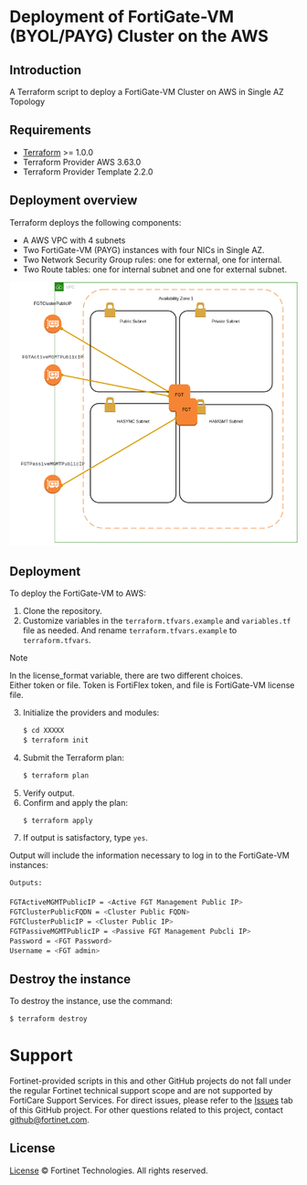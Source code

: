 # Deployment of FortiGate-VM (BYOL/PAYG) Cluster on the AWS
## Introduction
A Terraform script to deploy a FortiGate-VM Cluster on AWS in Single AZ Topology

## Requirements
* [Terraform](https://learn.hashicorp.com/terraform/getting-started/install.html) >= 1.0.0
* Terraform Provider AWS 3.63.0
* Terraform Provider Template 2.2.0


## Deployment overview
Terraform deploys the following components:
   - A AWS VPC with 4 subnets
   - Two FortiGate-VM (PAYG) instances with four NICs in Single AZ.
   - Two Network Security Group rules: one for external, one for internal.
   - Two Route tables: one for internal subnet and one for external subnet.

![AWS HA Single AZ](./aws-ha-single-az.png?raw=true "AWS HA Single AZ Architecture")


## Deployment
To deploy the FortiGate-VM to AWS:
1. Clone the repository.
2. Customize variables in the `terraform.tfvars.example` and `variables.tf` file as needed.  And rename `terraform.tfvars.example` to `terraform.tfvars`.
> [!NOTE]    
> In the license_format variable, there are two different choices.   
> Either token or file.  Token is FortiFlex token, and file is FortiGate-VM license file.
3. Initialize the providers and modules:
   ```sh
   $ cd XXXXX
   $ terraform init
    ```
4. Submit the Terraform plan:
   ```sh
   $ terraform plan
   ```
5. Verify output.
6. Confirm and apply the plan:
   ```sh
   $ terraform apply
   ```
7. If output is satisfactory, type `yes`.

Output will include the information necessary to log in to the FortiGate-VM instances:
```sh
Outputs:

FGTActiveMGMTPublicIP = <Active FGT Management Public IP>
FGTClusterPublicFQDN = <Cluster Public FQDN>
FGTClusterPublicIP = <Cluster Public IP>
FGTPassiveMGMTPublicIP = <Passive FGT Management Pubcli IP>
Password = <FGT Password>
Username = <FGT admin>

```

## Destroy the instance
To destroy the instance, use the command:
```sh
$ terraform destroy
```

# Support
Fortinet-provided scripts in this and other GitHub projects do not fall under the regular Fortinet technical support scope and are not supported by FortiCare Support Services.
For direct issues, please refer to the [Issues](https://github.com/fortinet/fortigate-terraform-deploy/issues) tab of this GitHub project.
For other questions related to this project, contact [github@fortinet.com](mailto:github@fortinet.com).

## License
[License](https://github.com/fortinet/fortigate-terraform-deploy/blob/master/LICENSE) © Fortinet Technologies. All rights reserved.

